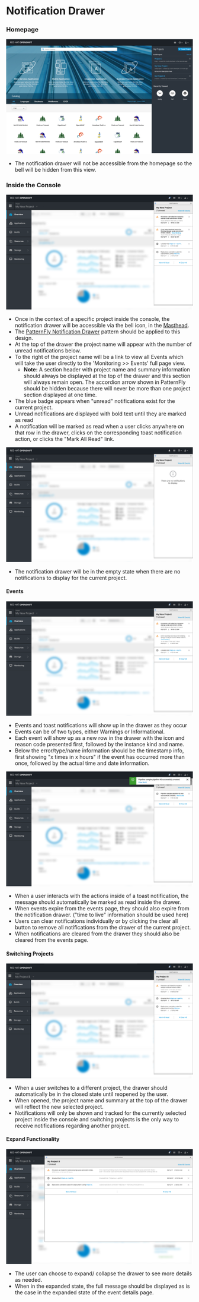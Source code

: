 # Notification Drawer

### Homepage
![Notifications](img/Phase1-01.png)

- The notification drawer will not be accessible from the homepage so the bell will be hidden from this view.

### Inside the Console

![Notifications 2](img/Phase1-03.png)
- Once in the context of a specific project inside the console, the notification drawer will be accessible via the bell icon, in the  [Masthead](http://openshift.github.io/openshift-origin-design/web-console/patterns/masthead).
- The [PatternFly Notification Drawer](http://www.patternfly.org/pattern-library/communication/notification-drawer/) pattern should be applied to this design.
- At the top of the drawer the project name will appear with the number of unread notifications below.
- To the right of the project name will be a link to view all Events which will take the user directly to the 'Monitoring >> Events' full page view.
  - **Note:** A section header with project name and summary information should always be displayed at the top of the drawer and this section will always remain open. The accordion arrow shown in PatternFly should be hidden because there will never be more than one project section displayed at one time.
- The blue badge appears when "unread" notifications exist for the current project.
- Unread notifications are displayed with bold text until they are marked as read
- A notification will be marked as read when a user clicks anywhere on that row in the drawer, clicks on the corresponding toast notification action, or clicks the "Mark All Read" link.

![Notifications 3](img/Phase1-06.png)

- The notification drawer will be in the empty state when there are no notifications to display for the current project.

#### Events

![Notifications 4](img/Phase1-05.png)

- Events and toast notifications will show up in the drawer as they occur
- Events can be of two types, either Warnings or Informational.
- Each event will show up as a new row in the drawer with the icon and reason code presented first, followed by the instance kind and name.  
- Below the error/type/name information should be the timestamp info, first showing "x times in x hours" if the event has occurred more than once, followed by the actual time and date information.

![Notifications 5](img/Phase1-07.png)

- When a user interacts with the actions inside of a toast notification, the message should automatically be marked as read inside the drawer.
- When events expire from the events page, they should also expire from the notification drawer. ("time to live" information should be used here)
- Users can clear notifications individually or by clicking the clear all button to remove all notifications from the drawer of the current project.
- When notifications are cleared from the drawer they should also be cleared from the events page.

#### Switching Projects

![Notifications6](img/Phase1-10.png)

- When a user switches to a different project, the drawer should automatically be in the closed state until reopened by the user.
- When opened, the project name and summary at the top of the drawer will reflect the new selected project.
- Notifications will only be shown and tracked for the currently selected project inside the console and switching projects is the only way to receive notifications regarding another project.


#### Expand Functionality  

![Notifications6](img/Phase1-11.png)

- The user can choose to expand/ collapse the drawer to see more details as needed.
- When in the expanded state, the full message should be displayed as is the case in the expanded state of the event details page.
